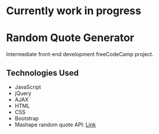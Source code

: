 # Currently work in progress

# Random Quote Generator

Intermediate front-end development freeCodeCamp project.

## Technologies Used

* JavaScript
* jQuery
* AJAX
* HTML
* CSS
* Bootstrap
* Mashape random quote API: [Link](https://market.mashape.com/andruxnet/random-famous-quotes)
